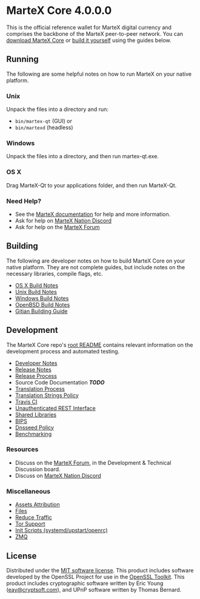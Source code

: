 MarteX Core 4.0.0.0
=====================

This is the official reference wallet for MarteX digital currency and comprises the backbone of the MarteX peer-to-peer network. You can [download MarteX Core](https://www.martexcoin.org/downloads/) or [build it yourself](#building) using the guides below.

Running
---------------------
The following are some helpful notes on how to run MarteX on your native platform.

### Unix

Unpack the files into a directory and run:

- `bin/martex-qt` (GUI) or
- `bin/martexd` (headless)

### Windows

Unpack the files into a directory, and then run martex-qt.exe.

### OS X

Drag MarteX-Qt to your applications folder, and then run MarteX-Qt.

### Need Help?

* See the [MarteX documentation](https://martexcoin.org/wiki/display/DOC)
for help and more information.
* Ask for help on [MarteX Nation Discord](http://martexchat.org)
* Ask for help on the [MarteX Forum](https://martexcoin.org/forum)

Building
---------------------
The following are developer notes on how to build MarteX Core on your native platform. They are not complete guides, but include notes on the necessary libraries, compile flags, etc.

- [OS X Build Notes](build-osx.md)
- [Unix Build Notes](build-unix.md)
- [Windows Build Notes](build-windows.md)
- [OpenBSD Build Notes](build-openbsd.md)
- [Gitian Building Guide](gitian-building.md)

Development
---------------------
The MarteX Core repo's [root README](/README.md) contains relevant information on the development process and automated testing.

- [Developer Notes](developer-notes.md)
- [Release Notes](release-notes.md)
- [Release Process](release-process.md)
- Source Code Documentation ***TODO***
- [Translation Process](translation_process.md)
- [Translation Strings Policy](translation_strings_policy.md)
- [Travis CI](travis-ci.md)
- [Unauthenticated REST Interface](REST-interface.md)
- [Shared Libraries](shared-libraries.md)
- [BIPS](bips.md)
- [Dnsseed Policy](dnsseed-policy.md)
- [Benchmarking](benchmarking.md)

### Resources
* Discuss on the [MarteX Forum](https://martexcoin.org/forum), in the Development & Technical Discussion board.
* Discuss on [MarteX Nation Discord](http://martexchat.org)

### Miscellaneous
- [Assets Attribution](assets-attribution.md)
- [Files](files.md)
- [Reduce Traffic](reduce-traffic.md)
- [Tor Support](tor.md)
- [Init Scripts (systemd/upstart/openrc)](init.md)
- [ZMQ](zmq.md)

License
---------------------
Distributed under the [MIT software license](/COPYING).
This product includes software developed by the OpenSSL Project for use in the [OpenSSL Toolkit](https://www.openssl.org/). This product includes
cryptographic software written by Eric Young ([eay@cryptsoft.com](mailto:eay@cryptsoft.com)), and UPnP software written by Thomas Bernard.
